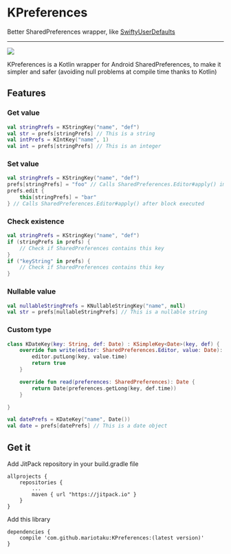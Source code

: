 # KPreferences

Better SharedPreferences wrapper, like [SwiftyUserDefaults](https://github.com/radex/SwiftyUserDefaults)

---

[![](https://jitpack.io/v/mariotaku/KPreferences.svg)](https://jitpack.io/#mariotaku/KPreferences)

KPreferences is a Kotlin wrapper for Android SharedPreferences, to make it simpler and safer (avoiding null problems at compile time thanks to Kotlin)

## Features

### Get value

````kotlin
val stringPrefs = KStringKey("name", "def")
val str = prefs[stringPrefs] // This is a string
val intPrefs = KIntKey("name", 1)
val int = prefs[stringPrefs] // This is an integer
````

### Set value

````kotlin
val stringPrefs = KStringKey("name", "def")
prefs[stringPrefs] = "foo" // Calls SharedPreferences.Editor#apply() immediately
prefs.edit {
    this[stringPrefs] = "bar"
} // Calls SharedPreferences.Editor#apply() after block executed
````

### Check existence

````kotlin
val stringPrefs = KStringKey("name", "def")
if (stringPrefs in prefs) {
    // Check if SharedPreferences contains this key
}
if ("keyString" in prefs) {
    // Check if SharedPreferences contains this key
}
````

### Nullable value

````kotlin
val nullableStringPrefs = KNullableStringKey("name", null)
val str = prefs[nullableStringPrefs] // This is a nullable string
````

### Custom type

````kotlin
class KDateKey(key: String, def: Date) : KSimpleKey<Date>(key, def) {
    override fun write(editor: SharedPreferences.Editor, value: Date): Boolean {
        editor.putLong(key, value.time)
        return true
    }

    override fun read(preferences: SharedPreferences): Date {
        return Date(preferences.getLong(key, def.time))
    }

}

val datePrefs = KDateKey("name", Date())
val date = prefs[datePrefs] // This is a date object
````

## Get it

Add JitPack repository in your build.gradle file

````
allprojects {
    repositories {
        ...
        maven { url "https://jitpack.io" }
    }
}
````

Add this library

````
dependencies {
    compile 'com.github.mariotaku:KPreferences:(latest version)'
}
````